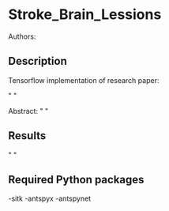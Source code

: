 # Stroke_Brain_Lessions
Authors: 

## Description
Tensorflow implementation of research paper:

"    "

Abstract: "     "

## Results
"       "

## Required Python packages
-sitk
-antspyx
-antspynet


